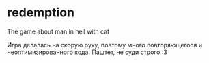 # redemption
The game about man in hell with cat

Игра делалась на скорую руку, поэтому много повторяющегося и неоптимизированного кода. Паштет, не суди строго :3

